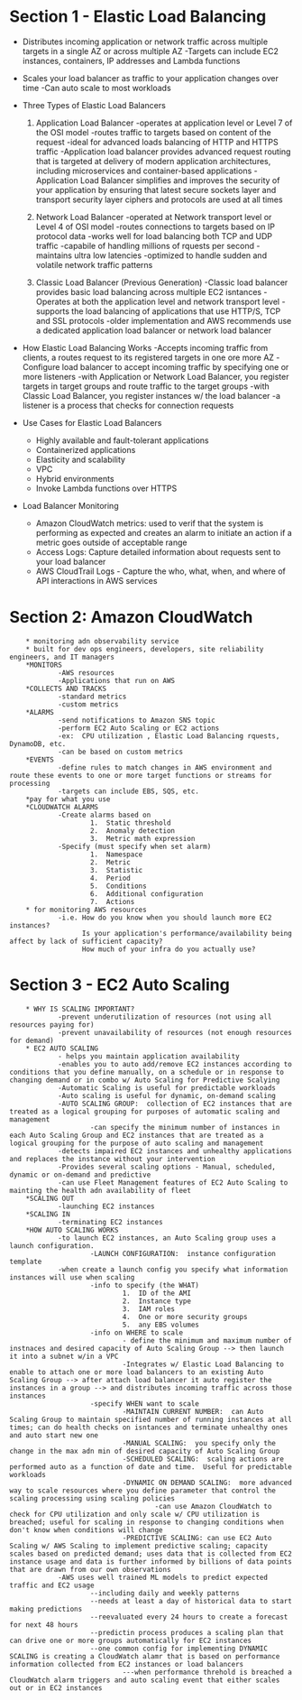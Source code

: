 # Section 1 - Elastic Load Balancing
* Distributes incoming application or network traffic across multiple targets in a single AZ or across multiple AZ
        -Targets can include EC2 instances, containers, IP addresses and Lambda functions
* Scales your load balancer as traffic to your application changes over time
        -Can auto scale to most workloads
        
* Three Types of Elastic Load Balancers
   1.  Application Load Balancer
          -operates at application level or Level 7 of the OSI model
          -routes traffic to targets based on content of the request
          -ideal for advanced loads balancing of HTTP and HTTPS traffic
          -Application load balancer provides advanced request routing that is targeted at delivery of modern application architectures, including microservices and container-based applications
          -Application Load Balancer simplifies and improves the security of your application by ensuring that latest secure sockets layer and transport security layer ciphers and protocols are used at all times
   2.  Network Load Balancer
          -operated at Network transport level or Level 4 of OSI model
          -routes connections to targets based on IP protocol data
          -works well for load balancing both TCP and UDP traffic
          -capabile of handling millions of rquests per second 
          -maintains ultra low latencies
          -optimized to handle sudden and volatile network traffic patterns
                    
   3.  Classic Load Balancer (Previous Generation)
          -Classic load balancer provides basic load balancing across multiple EC2 isntances
          -Operates at both the application level and network transport level
          -supports the load balancing of applications that use HTTP/S, TCP and SSL protocols
          -older implementation and AWS recommends use a dedicated application load balancer or network load balancer
          
* How Elastic Load Balancing Works
    -Accepts incoming traffic from clients, a routes request to its registered targets in one ore more AZ
    -Configure load balancer to accept incoming traffic by specifying one or more listeners
    -with Application or Network Load Balancer, you register targets in target groups and route traffic to the target groups
    -with Classic Load Balancer, you register instances w/ the load balancer
    -a listener is a process that checks for connection requests
    
* Use Cases for Elastic Load Balancers
     - Highly available and fault-tolerant applications
     - Containerized applications
     - Elasticity and scalability
     - VPC
     - Hybrid environments
     - Invoke Lambda functions over HTTPS
* Load Balancer Monitoring
     - Amazon CloudWatch metrics:  used to verif that the system is performing as expected and creates an alarm to initiate an action if a metric goes outside of acceptable range
     - Access Logs:  Capture detailed information about requests sent to your load balancer
     - AWS CloudTrail Logs - Capture the who, what, when, and where of API interactions in AWS services
    
# Section 2:  Amazon CloudWatch
        * monitoring adn observability service
        * built for dev ops engineers, developers, site reliability engineers, and IT managers
        *MONITORS
                -AWS resources
                -Applications that run on AWS
        *COLLECTS AND TRACKS
                -standard metrics
                -custom metrics
        *ALARMS
                -send notifications to Amazon SNS topic
                -perform EC2 Auto Scaling or EC2 actions
                -ex:  CPU utilization , Elastic Load Balancing rquests, DynamoDB, etc.
                -can be based on custom metrics
        *EVENTS
                -define rules to match changes in AWS environment and route these events to one or more target functions or streams for processing
                -targets can include EBS, SQS, etc.
        *pay for what you use
        *CLOUDWATCH ALARMS
                -Create alarms based on
                        1.  Static threshold
                        2.  Anomaly detection
                        3.  Metric math expression
                -Specify (must specify when set alarm)
                        1.  Namespace
                        2.  Metric
                        3.  Statistic
                        4.  Period
                        5.  Conditions
                        6.  Additional configuration
                        7.  Actions
        * for monitoring AWS resources
                -i.e. How do you know when you should launch more EC2 instances?
                      Is your application's performance/availability being affect by lack of sufficient capacity?
                      How much of your infra do you actually use?

# Section 3 - EC2 Auto Scaling
        * WHY IS SCALING IMPORTANT?
                -prevent underutilization of resources (not using all resources paying for)
                -prevent unavailability of resources (not enough resources for demand)
        * EC2 AUTO SCALING
                - helps you maintain application availability
                -enables you to auto add/remove EC2 instances according to conditions that you define manually, on a schedule or in response to changing demand or in combo w/ Auto Scaling for Predictive Scalying
                -Automatic Scaling is useful for predictable workloads
                -Auto scaling is useful for dynamic, on-demand scaling
                -AUTO SCALING GROUP:  collection of EC2 instances that are treated as a logical grouping for purposes of automatic scaling and management
                        -can specify the minimum number of instances in each Auto Scaling Group and EC2 instances that are treated as a logical grouping for the purpose of auto scaling and management
                -detects impaired EC2 instances and unhealthy applications and replaces the instance without your intervention
                -Provides several scaling options - Manual, scheduled, dynamic or on-demand and predictive
                -can use Fleet Management features of EC2 Auto Scaling to mainting the health adn availability of fleet
        *SCALING OUT
                -launching EC2 instances
        *SCALING IN
                -terminating EC2 instances
        *HOW AUTO SCALING WORKS
                -to launch EC2 instances, an Auto Scaling group uses a launch configuration.
                        -LAUNCH CONFIGURATION:  instance configuration template
                -when create a launch config you specify what information instances will use when scaling
                        -info to specify (the WHAT)
                                1.  ID of the AMI
                                2.  Instance type
                                3.  IAM roles
                                4.  One or more security groups
                                5.  any EBS volumes
                        -info on WHERE to scale
                                - define the minimum and maximum number of instnaces and desired capacity of Auto Scaling Group --> then launch it into a subnet w/in a VPC
                                -Integrates w/ Elastic Load Balancing to enable to attach one or more load balancers to an existing Auto Scaling Group --> after attach load balancer it auto register the instances in a group --> and distributes incoming traffic across those instances
                        -specify WHEN want to scale
                                -MAINTAIN CURRENT NUMBER:  can Auto Scaling Group to maintain specified number of running instances at all times; can do health checks on isntances and terminate unhealthy ones and auto start new one
                                -MANUAL SCALING:  you specify only the change in the max adn min of desired capacity of Auto Scaling Group
                                -SCHEDULED SCALING:  scaling actions are performed auto as a function of date and time.  Useful for predictable workloads
                                -DYNAMIC ON DEMAND SCALING:  more advanced way to scale resources where you define parameter that control the scaling processing using scaling policies
                                        -can use Amazon CloudWatch to check for CPU utilization and only scale w/ CPU utilization is breached; useful for scaling in response to changing conditions when don't know when conditions will change
                                -PREDICTIVE SCALING: can use EC2 Auto Scaling w/ AWS Scaling to implement predictive scaling; capacity scales based on predicted demand; uses data that is collected from EC2 instance usage and data is further informed by billions of data points that are drawn from our own observations
                -AWS uses well trained ML models to predict expected traffic and EC2 usage
                        --including daily and weekly patterns
                        --needs at least a day of historical data to start making predictions
                        --reevaluated every 24 hours to create a forecast for next 48 hours
                        --predictin process produces a scaling plan that can drive one or more groups automatically for EC2 instances
                        --one common config for implementing DYNAMIC SCALING is creating a CloudWatch alamr that is based on performance information collected from EC2 instances or load balancers
                                ---when performance threhold is breached a CloudWatch alarm triggers and auto scaling event that either scales out or in EC2 instances     
                        
        
          
          
